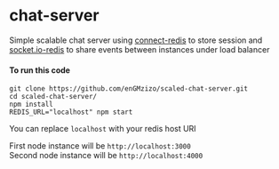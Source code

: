 # chat-server
Simple scalable chat server using [connect-redis](https://github.com/tj/connect-redis) to store session and [socket.io-redis](https://github.com/socketio/socket.io-redis) to share events between instances under load balancer

#### To run this code
`git clone https://github.com/enGMzizo/scaled-chat-server.git`\
`cd scaled-chat-server/`\
`npm install`\
`REDIS_URL="localhost" npm start`

You can replace `localhost` with your redis host URI

First node instance will be `http://localhost:3000`\
Second node instance will be `http://localhost:4000`